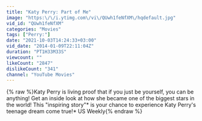 ```yaml
---
title: "Katy Perry: Part of Me"
image: "https:\/\/i.ytimg.com\/vi\/QUwh1feNfXM\/hqdefault.jpg"
vid_id: "QUwh1feNfXM"
categories: "Movies"
tags: ["Perry:"]
date: "2021-10-03T14:24:33+03:00"
vid_date: "2014-01-09T22:11:04Z"
duration: "PT1H33M33S"
viewcount: ""
likeCount: "2847"
dislikeCount: "341"
channel: "YouTube Movies"
---
```

{% raw %}Katy Perry is living proof that if you just be yourself, you can be anything! Get an inside look at how she became one of the biggest stars in the world!  This &quot;inspiring story&quot;* is your chance to experience Katy Perry's teenage dream come true!* US Weekly{% endraw %}

